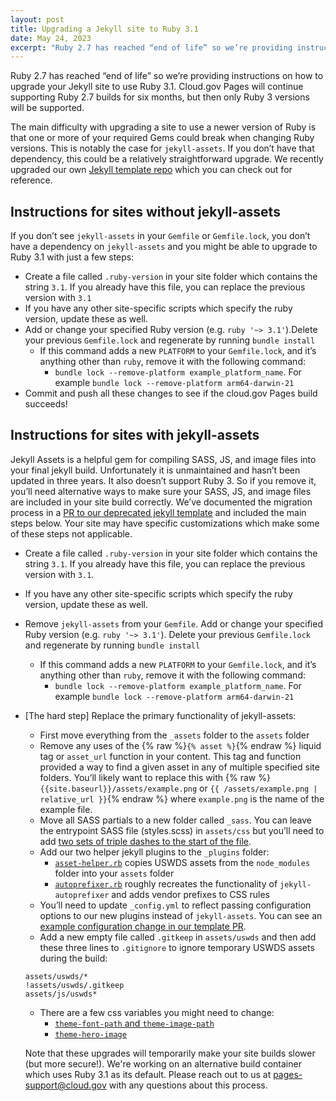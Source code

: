 ```yaml
---
layout: post
title: Upgrading a Jekyll site to Ruby 3.1
date: May 24, 2023
excerpt: "Ruby 2.7 has reached “end of life” so we’re providing instructions on how to upgrade your Jekyll site to use Ruby 3.1. Cloud.gov Pages will continue supporting Ruby 2.7 builds for six months, but then only Ruby 3 versions will be supported."
---
```


Ruby 2.7 has reached “end of life” so we’re providing instructions on how to upgrade your Jekyll site to use Ruby 3.1. Cloud.gov Pages will continue supporting Ruby 2.7 builds for six months, but then only Ruby 3 versions will be supported. 

The main difficulty with upgrading a site to use a newer version of Ruby is that one or more of your required Gems could break when changing Ruby versions. This is notably the case for `jekyll-assets`. If you don’t have that dependency, this could be a relatively straightforward upgrade. We recently upgraded our own [Jekyll template repo](https://github.com/cloud-gov/pages-uswds-jekyll) which you can check out for reference.

## Instructions for sites without jekyll-assets

If you don’t see `jekyll-assets` in your `Gemfile` or `Gemfile.lock`, you don’t have a dependency on `jekyll-assets` and you might be able to upgrade to Ruby 3.1 with just a few steps:
- Create a file called `.ruby-version` in your site folder which contains the string `3.1`. If you already have this file, you can replace the previous version with `3.1`
- If you have any other site-specific scripts which specify the ruby version, update these as well.
- Add or change your specified Ruby version (e.g. `ruby '~> 3.1'`).Delete your previous `Gemfile.lock` and regenerate by running `bundle install`
  - If this command adds a new `PLATFORM` to your `Gemfile.lock`, and it’s anything other than `ruby`, remove it with the following command:
    - `bundle lock --remove-platform example_platform_name`. For example `bundle lock --remove-platform arm64-darwin-21`
- Commit and push all these changes to see if the cloud.gov Pages build succeeds!

## Instructions for sites with jekyll-assets

Jekyll Assets is a helpful gem for compiling SASS, JS, and image files into your final jekyll build. Unfortunately it is unmaintained and hasn’t been updated in three years. It also doesn’t support Ruby 3. So if you remove it, you’ll need alternative ways to make sure your SASS, JS, and image files are included in your site build correctly. 
We’ve documented the migration process in a [PR to our deprecated jekyll template](https://github.com/cloud-gov/pages-uswds-jekyll/pull/314) and included the main steps below. Your site may have specific customizations which make some of these steps not applicable.
- Create a file called `.ruby-version`  in your site folder which contains the string `3.1`. If you already have this file, you can replace the previous version with `3.1`.
- If you have any other site-specific scripts which specify the ruby version, update these as well.
- Remove `jekyll-assets` from your `Gemfile`. Add or change your specified Ruby version (e.g. `ruby '~> 3.1'`). Delete your previous `Gemfile.lock` and regenerate by running `bundle install`
  - If this command adds a new `PLATFORM` to your `Gemfile.lock`, and it’s anything other than `ruby`, remove it with the following command:
    - `bundle lock --remove-platform example_platform_name`. For example `bundle lock --remove-platform arm64-darwin-21`
- [The hard step] Replace the primary functionality of jekyll-assets:
  - First move everything from the `_assets` folder to the `assets` folder
  - Remove any uses of the {% raw %}`{% asset %}`{% endraw %}  liquid tag or `asset_url` function in your content. This tag and function provided a way to find a given asset in any of multiple specified site folders. You’ll likely want to replace this with {% raw %} `{{site.baseurl}}/assets/example.png` or `{{ /assets/example.png | relative_url }}`{% endraw %}  where `example.png` is the name of the example file.
  - Move all SASS partials to a new folder called `_sass`. You can leave the entrypoint SASS file (styles.scss) in `assets/css` but you’ll need to add [two sets of triple dashes to the start of the file](https://jekyllrb.com/docs/assets/).
  - Add our two helper jekyll plugins to the `_plugins` folder:
    - [`asset-helper.rb`](https://github.com/cloud-gov/pages-uswds-jekyll/blob/main/_plugins/asset-helper.rb) copies USWDS assets from the `node_modules` folder into your `assets` folder
    - [`autoprefixer.rb`](https://github.com/cloud-gov/pages-uswds-jekyll/blob/main/_plugins/autoprefixer.rb) roughly recreates the functionality of `jekyll-autoprefixer` and adds vendor prefixes to CSS rules
  - You’ll need to update `_config.yml` to reflect passing configuration options to our new plugins instead of `jekyll-assets`. You can see an [example configuration change in our template PR](https://github.com/cloud-gov/pages-uswds-jekyll/pull/314/files#diff-ecec67b0e1d7e17a83587c6d27b6baaaa133f42482b07bd3685c77f34b62d883).
  - Add a new empty file called `.gitkeep` in `assets/uswds` and then add these three lines to `.gitignore` to ignore temporary USWDS assets during the build:
	
  ```
  assets/uswds/*
  !assets/uswds/.gitkeep
  assets/js/uswds*
   ```
  - There are a few css variables you might need to change:
    - [`theme-font-path` and `theme-image-path`](https://github.com/cloud-gov/pages-uswds-jekyll/pull/314/files#diff-9c2164c6dbe14003458901df1f193e2ac22a958d6fef21a16a439cda577945b9L20-L22)
    - [`theme-hero-image`](https://github.com/cloud-gov/pages-uswds-jekyll/pull/314/files#diff-e2364fbc077a3a2cae9a0614a089904cff29c043b49ed1627690eebfa6a88522R99)

  Note that these upgrades will temporarily make your site builds slower (but more secure!). We're working on an alternative build container which uses Ruby 3.1 as its default. Please reach out to us at [pages-support@cloud.gov](mailto:pages-support@cloud.gov) with any questions about this process.


